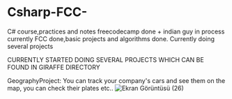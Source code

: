 ﻿# Csharp-FCC-
C# course,practices and notes
freecodecamp done + indian guy in process currently
FCC done,basic projects and algorithms done.
Currently doing several projects 

CURRENTLY STARTED DOING SEVERAL PROJECTS WHICH CAN BE FOUND IN GIRAFFE DIRECTORY

GeographyProject: You can track your company's cars and see them on the map, you can check their plates etc..
![Ekran Görüntüsü (26)](https://github.com/bugradursun/Csharp-FCC-/assets/72981010/e283947a-b061-4b6f-bb61-097359e3a6ff)
